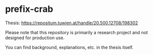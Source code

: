 # prefix-crab

Thesis: https://repositum.tuwien.at/handle/20.500.12708/198302

Please note that this repository is primarily a research project and not
designed for production use.

You can find background, explanations, etc. in the thesis itself.

